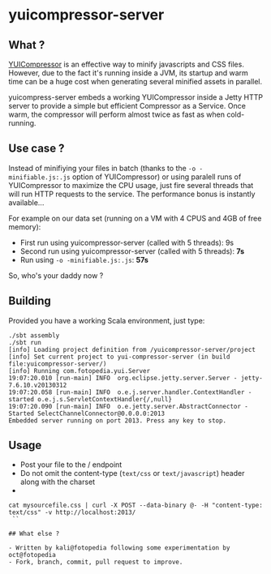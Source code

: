 yuicompressor-server
====================

## What ?

[YUICompressor](http://yui.github.io/yuicompressor/) is an effective way to minify javascripts and CSS files. However, due to the fact it's running inside a JVM, its startup and warm time can be a huge cost when generating several minified assets in parallel.

yuicompress-server embeds a working YUICompressor inside a Jetty HTTP server to provide a simple but efficient Compressor as a Service. Once warm, the compressor will perform almost twice as fast as when cold-running.

## Use case ?

Instead of minifiying your files in batch (thanks to the `-o -minifiable.js:.js` option of YUICompressor) or using paralell runs of YUICompressor to maximize the CPU usage, just fire several threads that will run HTTP requests to the service. The performance bonus is instantly available... 

For example on our data set (running on a VM with 4 CPUS and 4GB of free memory):

- First run using yuicompressor-server (called with 5 threads): 9s
- Second run using yuicompressor-server (called with 5 threads): __7s__
- Run using `-o -minifiable.js:.js`: __57s__

So, who's your daddy now ?

## Building

Provided you have a working Scala environment, just type:

```
./sbt assembly
./sbt run
[info] Loading project definition from /yuicompressor-server/project
[info] Set current project to yui-compressor-server (in build file:yuicompressor-server/)
[info] Running com.fotopedia.yui.Server
19:07:20.010 [run-main] INFO  org.eclipse.jetty.server.Server - jetty-7.6.10.v20130312
19:07:20.058 [run-main] INFO  o.e.j.server.handler.ContextHandler - started o.e.j.s.ServletContextHandler{/,null}
19:07:20.090 [run-main] INFO  o.e.jetty.server.AbstractConnector - Started SelectChannelConnector@0.0.0.0:2013
Embedded server running on port 2013. Press any key to stop.
```

## Usage

- Post your file to the / endpoint
- Do not omit the content-type (`text/css` or `text/javascript`) header along with the charset
- 

```
cat mysourcefile.css | curl -X POST --data-binary @- -H "content-type: text/css" -v http://localhost:2013/
 ``

## What else ?

- Written by kali@fotopedia following some experimentation by oct@fotopedia
- Fork, branch, commit, pull request to improve.